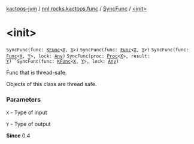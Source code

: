 [kactoos-jvm](../../index.md) / [nnl.rocks.kactoos.func](../index.md) / [SyncFunc](index.md) / [&lt;init&gt;](./-init-.md)

# &lt;init&gt;

`SyncFunc(func: `[`KFunc`](../../nnl.rocks.kactoos/-k-func.md)`<`[`X`](index.md#X)`, `[`Y`](index.md#Y)`>)`
`SyncFunc(func: `[`Func`](../../nnl.rocks.kactoos/-func/index.md)`<`[`X`](index.md#X)`, `[`Y`](index.md#Y)`>)`
`SyncFunc(func: `[`Func`](../../nnl.rocks.kactoos/-func/index.md)`<`[`X`](index.md#X)`, `[`Y`](index.md#Y)`>, lock: `[`Any`](https://kotlinlang.org/api/latest/jvm/stdlib/kotlin/-any/index.html)`)`
`SyncFunc(proc: `[`Proc`](../../nnl.rocks.kactoos/-proc/index.md)`<`[`X`](index.md#X)`>, result: `[`Y`](index.md#Y)`)``SyncFunc(func: `[`KFunc`](../../nnl.rocks.kactoos/-k-func.md)`<`[`X`](index.md#X)`, `[`Y`](index.md#Y)`>, lock: `[`Any`](https://kotlinlang.org/api/latest/jvm/stdlib/kotlin/-any/index.html)`)`

Func that is thread-safe.

Objects of this class are thread safe.

### Parameters

`X` - Type of input

`Y` - Type of output

**Since**
0.4

